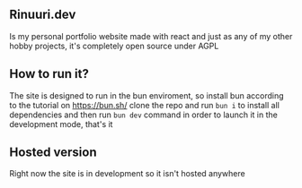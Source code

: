 ## Rinuuri.dev
Is my personal portfolio website made with react and just as any of my other hobby projects, it's completely open source under AGPL

## How to run it?
The site is designed to run in the bun enviroment, so install bun according to the tutorial on https://bun.sh/ clone the repo and run
` bun i ` 
to install all dependencies and then run
` bun dev `
command in order to launch it in the development mode, that's it

## Hosted version
Right now the site is in development so it isn't hosted anywhere
